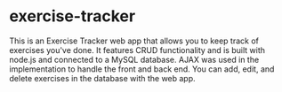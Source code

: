 # exercise-tracker

This is an Exercise Tracker web app that allows you to keep track of exercises you've done. 
It features CRUD functionality and is built with node.js and connected to a MySQL database.
AJAX was used in the implementation to handle the front and back end.
You can add, edit, and delete exercises in the database with the web app.
